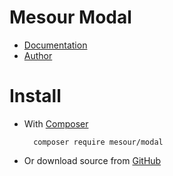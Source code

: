 # Mesour Modal

- [Documentation](http://components.mesour.com/component/modal)
- [Author](http://mesour.com)

# Install

- With [Composer](https://getcomposer.org)

        composer require mesour/modal

- Or download source from [GitHub](https://github.com/mesour/modal/releases)